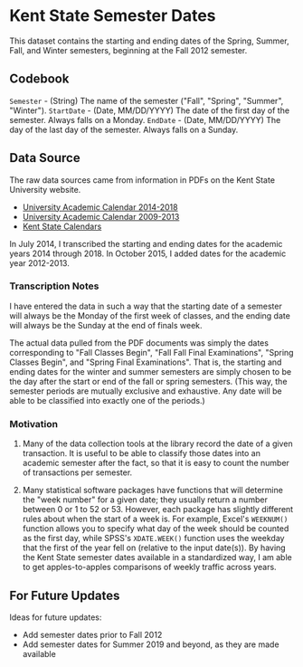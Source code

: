 # Kent State Semester Dates
This dataset contains the starting and ending dates of the Spring, Summer, Fall, and Winter semesters, beginning at the Fall 2012 semester.

## Codebook
`Semester` - (String) The name of the semester ("Fall", "Spring", "Summer", "Winter").
`StartDate` - (Date, MM/DD/YYYY) The date of the first day of the semester. Always falls on a Monday.
`EndDate` - (Date, MM/DD/YYYY) The day of the last day of the semester. Always falls on a Sunday.

## Data Source
The raw data sources came from information in PDFs on the Kent State University website.
- [University Academic Calendar 2014-2018](https://www.kent.edu/sites/default/files/academic-calendar-2014-2018_0.pdf)
- [University Academic Calendar 2009-2013](http://provostdata.kent.edu/roadmapweb/03/academic-calendar-2009-2013.pdf)
- [Kent State Calendars](http://www.kent.edu/calendars)

In July 2014, I transcribed the starting and ending dates for the academic years 2014 through 2018. In October 2015, I added dates for the academic year 2012-2013.

### Transcription Notes
I have entered the data in such a way that the starting date of a semester will always be the Monday of the first week of classes, and the ending date will always be the Sunday at the end of finals week. 

The actual data pulled from the PDF documents was simply the dates corresponding to "Fall Classes Begin", "Fall Fall Final Examinations", "Spring Classes Begin", and "Spring Final Examinations". That is, the starting and ending dates for the winter and summer semesters are simply chosen to be the day after the start or end of the fall or spring semesters. (This way, the semester periods are mutually exclusive and exhaustive. Any date will be able to be classified into exactly one of the periods.)

### Motivation
1. Many of the data collection tools at the library record the date of a given transaction. It is useful to be able to classify those dates into an academic semester after the fact, so that it is easy to count the number of transactions per semester.

2. Many statistical software packages have functions that will determine the "week number" for a given date; they usually return a number between 0 or 1 to 52 or 53. However, each package has slightly different rules about when the start of a week is. For example, Excel's `WEEKNUM()` function allows you to specify what day of the week should be counted as the first day, while SPSS's `XDATE.WEEK()` function uses the weekday that the first of the year fell on (relative to the input date(s)). By having the Kent State semester dates available in a standardized way, I am able to get apples-to-apples comparisons of weekly traffic across years.

## For Future Updates
Ideas for future updates:
- Add semester dates prior to Fall 2012
- Add semester dates for Summer 2019 and beyond, as they are made available